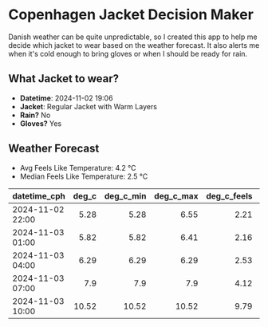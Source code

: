 
# Copenhagen Jacket Decision Maker

Danish weather can be quite unpredictable, so I created this app to help me decide which jacket to wear based on the weather forecast. 
It also alerts me when it's cold enough to bring gloves or when I should be ready for rain.

## What Jacket to wear?

- **Datetime**: 2024-11-02 19:06
- **Jacket**: Regular Jacket with Warm Layers
- **Rain?** No
- **Gloves?** Yes

## Weather Forecast
- Avg Feels Like Temperature: 4.2 °C
- Median Feels Like Temperature: 2.5 °C

| datetime_cph     |   deg_c |   deg_c_min |   deg_c_max |   deg_c_feels | weather   | wind   | rain   |
|:-----------------|--------:|------------:|------------:|--------------:|:----------|:-------|:-------|
| 2024-11-02 22:00 |    5.28 |        5.28 |        6.55 |          2.21 | Clouds    | Low    | None   |
| 2024-11-03 01:00 |    5.82 |        5.82 |        6.41 |          2.16 | Clouds    | High   | None   |
| 2024-11-03 04:00 |    6.29 |        6.29 |        6.29 |          2.53 | Clouds    | High   | None   |
| 2024-11-03 07:00 |    7.9  |        7.9  |        7.9  |          4.12 | Clouds    | High   | None   |
| 2024-11-03 10:00 |   10.52 |       10.52 |       10.52 |          9.79 | Clouds    | High   | None   |
        